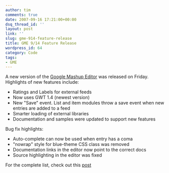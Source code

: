 ```yaml
---
author: tim
comments: true
date: 2007-09-16 17:21:00+00:00
dsq_thread_id: ''
layout: post
link: ''
slug: gme-914-feature-release
title: GME 9/14 Feature Release
wordpress_id: 64
category: Code
tags:
- GME
---
```


A new version of the [Google Mashup Editor](http://editor.googlemashups.com)
was released on Friday. Highlights of new features include:  
* Ratings and Labels for external feeds  
* Now uses GWT 1.4 (newest version)  
* New "Save" event. List and item modules throw a save event when new entries
are added to a feed  
* Smarter loading of external libraries  
* Documentation and samples were updated to support new features  
  
Bug fix highlights:  
* Auto-complete can now be used when entry has a coma  
* "nowrap" style for blue-theme CSS class was removed  
* Documentation links in the editor now point to the correct docs  
* Source highlighting in the editor was fixed  
  
For the complete list, check out this
[post](http://googlemashupeditor.blogspot.com/2007/09/more-new-stuff-914-feature-release.html)


